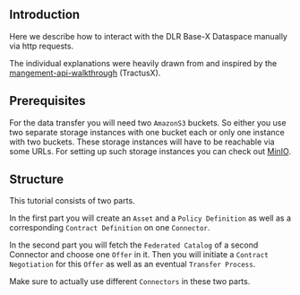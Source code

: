 ## Introduction

Here we describe how to interact with the DLR Base-X Dataspace manually via http requests.

The individual explanations were heavily drawn from and inspired by the [mangement-api-walkthrough](https://github.com/eclipse-tractusx/tractusx-edc/tree/release/0.6.0/docs/usage/management-api-walkthrough) (TractusX).

## Prerequisites

For the data transfer you will need two `AmazonS3` buckets. So either you use two separate storage instances with one bucket each or only one instance with two buckets. These storage instances will have to be reachable via some URLs. For setting up such storage instances you can check out [MinIO](https://github.com/minio/minio).

## Structure

This tutorial consists of two parts.

In the first part you will create an `Asset` and a `Policy Definition` as well as a corresponding `Contract Definition` on one `Connector`.

In the second part you will fetch the `Federated Catalog` of a second Connector and choose one `Offer` in it. Then you will initiate a `Contract Negotiation` for this `Offer` as well as an eventual `Transfer Process`.

Make sure to actually use different `Connectors` in these two parts.
